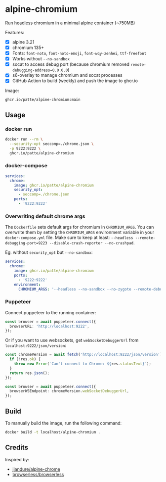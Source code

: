 # alpine-chromium

Run headless chromium in a minimal alpine container (~750MB)

Features:
- [x] alpine 3.21
- [x] chromium 135+
- [x] Fonts: `font-noto`, `font-noto-emoji`, `font-wqy-zenhei`, `ttf-freefont`
- [x] Works without `--no-sandbox`
- [x] socat to access debug port (because chromium removed `remote-debugging-address=0.0.0.0`)
- [x] s6-overlay to manage chromium and socat processes
- [x] GitHub Action to build (weekly) and push the image to ghcr.io

Image:
```
ghcr.io/patte/alpine-chromium:main
```

## Usage

### docker run
```bash
docker run --rm \
  --security-opt seccomp=./chrome.json \
  -p 9222:9222 \
  ghcr.io/patte/alpine-chromium
```

### docker-compose
```yaml
services:
  chrome:
    image: ghcr.io/patte/alpine-chromium
    security_opt:
      - seccomp=./chrome.json
    ports:
      - '9222:9222'
```

### Overwriting default chrome args
The `Dockerfile` sets default args for chromium in `CHROMIUM_ARGS`. You can overwrite them by setting the `CHROMIUM_ARGS` environment variable in your `docker-compose.yml` file. Make sure to keep at least: `--headless --remote-debugging-port=9223 --disable-crash-reporter --no-crashpad`.

Eg. without `security_opt` but `--no-sandbox`:
```yaml
services:
  chrome:
    image: ghcr.io/patte/alpine-chromium
    ports:
      - '9222:9222'
    environment:
      CHROMIUM_ARGS: '--headless --no-sandbox --no-zygote --remote-debugging-port=9223 --disable-crash-reporter --no-crashpad'
```

### Puppeteer
Connect puppeteer to the running container:
```ts
const browser = await puppeteer.connect({
  browserURL: 'http://localhost:9222',
});
```

Or if you want to use websockets, get `webSocketDebuggerUrl` from `localhost:9222/json/version`:
```ts
const chromeVersion = await fetch('http://localhost:9222/json/version').then((res) => {
  if (!res.ok) {
    throw new Error(`Can't connect to Chrome: ${res.statusText}`);
  }
  return res.json();
});

const browser = await puppeteer.connect({
  browserWSEndpoint: chromeVersion.webSocketDebuggerUrl,
});
```

## Build
To manually build the image, run the following command:
```bash
docker build -t localhost/alpine-chromium .
```

## Credits
Inspired by:
- [jlandure/alpine-chrome](https://github.com/jlandure/alpine-chrome)
- [browserless/browserless](https://github.com/browserless/browserless)